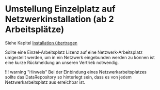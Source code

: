 # Umstellung Einzelplatz auf Netzwerkinstallation (ab 2 Arbeitsplätze)

Siehe Kapitel [Installation übertragen](installation-uebertragen.md)


Sollte eine Einzel-Arbeitsplatz Lizenz auf eine Netzwerk-Arbeitsplatz umgestellt werden, um in ein Netzwerk eingebunden werden zu können ist eine kurze Rückmeldung an unseren Vertrieb notwendig.


!!! warning "Hinweis"
    Bei der Einbindung eines Netzwerkarbeitsplatzes sollte das DataRepository so hinterlegt sein, dass es von jedem Netzwerkarbeitsplatz aus erreichbar ist.
    